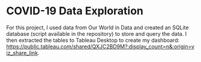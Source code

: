 # COVID-19 Data Exploration

For this project, I used data from Our World in Data and created an SQLite database (script available in the repository) to store and query the data. I then extracted the tables to Tableau Desktop to create my dashboard: https://public.tableau.com/shared/QXJC2BD9M?:display_count=n&:origin=viz_share_link.



